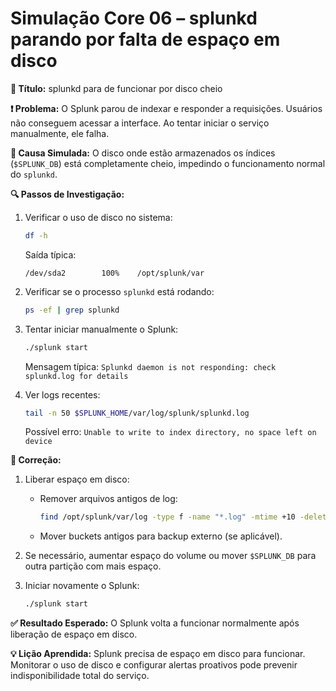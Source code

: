 # Simulação Core 06 – splunkd parando por falta de espaço em disco

**🔹 Título:** splunkd para de funcionar por disco cheio

**❗ Problema:**
O Splunk parou de indexar e responder a requisições. Usuários não conseguem acessar a interface. Ao tentar iniciar o serviço manualmente, ele falha.

**🧪 Causa Simulada:**
O disco onde estão armazenados os índices (`$SPLUNK_DB`) está completamente cheio, impedindo o funcionamento normal do `splunkd`.

**🔍 Passos de Investigação:**
1. Verificar o uso de disco no sistema:
   ```bash
   df -h
   ```
   Saída típica:
   ```
   /dev/sda2        100%    /opt/splunk/var
   ```

2. Verificar se o processo `splunkd` está rodando:
   ```bash
   ps -ef | grep splunkd
   ```

3. Tentar iniciar manualmente o Splunk:
   ```bash
   ./splunk start
   ```
   Mensagem típica:
   `Splunkd daemon is not responding: check splunkd.log for details`

4. Ver logs recentes:
   ```bash
   tail -n 50 $SPLUNK_HOME/var/log/splunk/splunkd.log
   ```
   Possível erro:
   `Unable to write to index directory, no space left on device`

**🔧 Correção:**
1. Liberar espaço em disco:
   - Remover arquivos antigos de log:
     ```bash
     find /opt/splunk/var/log -type f -name "*.log" -mtime +10 -delete
     ```
   - Mover buckets antigos para backup externo (se aplicável).

2. Se necessário, aumentar espaço do volume ou mover `$SPLUNK_DB` para outra partição com mais espaço.

3. Iniciar novamente o Splunk:
   ```bash
   ./splunk start
   ```

**✅ Resultado Esperado:**
O Splunk volta a funcionar normalmente após liberação de espaço em disco.

**💡 Lição Aprendida:**
Splunk precisa de espaço em disco para funcionar. Monitorar o uso de disco e configurar alertas proativos pode prevenir indisponibilidade total do serviço.

